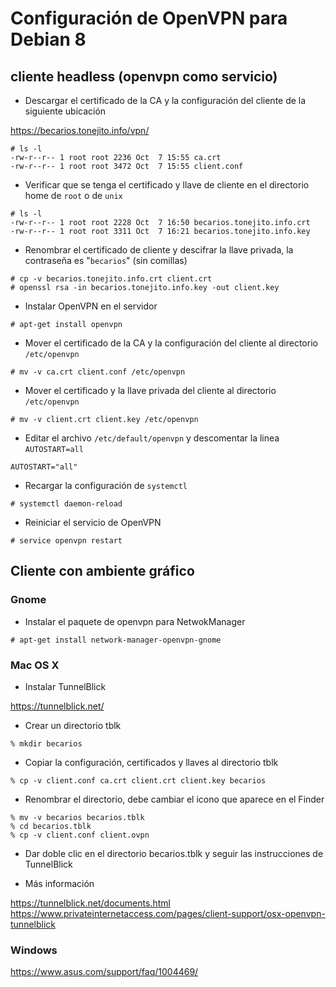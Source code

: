 # Configuración de OpenVPN para Debian 8

## cliente headless (openvpn como servicio)

+ Descargar el certificado de la CA y la configuración del cliente de la siguiente ubicación

https://becarios.tonejito.info/vpn/

```
# ls -l
-rw-r--r-- 1 root root 2236 Oct  7 15:55 ca.crt
-rw-r--r-- 1 root root 3472 Oct  7 15:55 client.conf
```

+ Verificar que se tenga el certificado y llave de cliente en el directorio home de `root` o de `unix`

```
# ls -l
-rw-r--r-- 1 root root 2228 Oct  7 16:50 becarios.tonejito.info.crt
-rw-r--r-- 1 root root 3311 Oct  7 16:21 becarios.tonejito.info.key
```

+ Renombrar el certificado de cliente y descifrar la llave privada, la contraseña es "`becarios`" (sin comillas)

```
# cp -v becarios.tonejito.info.crt client.crt
# openssl rsa -in becarios.tonejito.info.key -out client.key
```

+ Instalar OpenVPN en el servidor

```
# apt-get install openvpn
```

+ Mover el certificado de la CA y la configuración del cliente al directorio `/etc/openvpn`

```
# mv -v ca.crt client.conf /etc/openvpn
```

+ Mover el certificado y la llave privada del cliente al directorio `/etc/openvpn`

```
# mv -v client.crt client.key /etc/openvpn
```

+ Editar el archivo `/etc/default/openvpn` y descomentar la linea `AUTOSTART=all`

```
AUTOSTART="all"
```

+ Recargar la configuración de `systemctl`

```
# systemctl daemon-reload
```

+ Reiniciar el servicio de OpenVPN

```
# service openvpn restart
```

## Cliente con ambiente gráfico

### Gnome

+ Instalar el paquete de openvpn para NetwokManager

```
# apt-get install network-manager-openvpn-gnome
```
### Mac OS X

+ Instalar TunnelBlick

https://tunnelblick.net/

+ Crear un directorio tblk

```
% mkdir becarios
```

+ Copiar la configuración, certificados y llaves al directorio tblk

```
% cp -v client.conf ca.crt client.crt client.key becarios
```

+ Renombrar el directorio, debe cambiar el icono que aparece en el Finder

```
% mv -v becarios becarios.tblk
% cd becarios.tblk
% cp -v client.conf client.ovpn
```

+ Dar doble clic en el directorio becarios.tblk y seguir las instrucciones de TunnelBlick

+ Más información

https://tunnelblick.net/documents.html
https://www.privateinternetaccess.com/pages/client-support/osx-openvpn-tunnelblick

### Windows

https://www.asus.com/support/faq/1004469/

